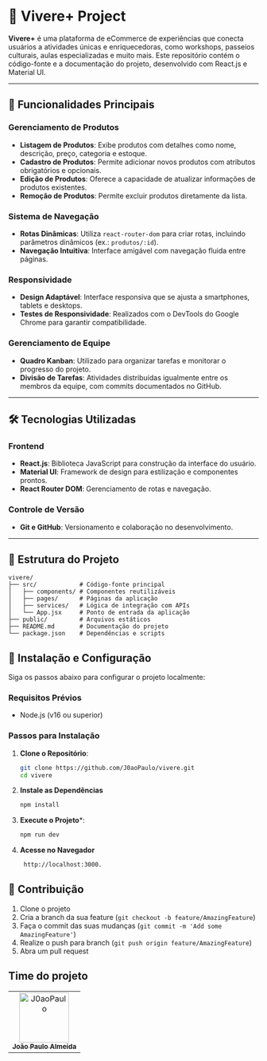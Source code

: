 # 🌟 Vivere+ Project

**Vivere+** é uma plataforma de eCommerce de experiências que conecta usuários a atividades únicas e enriquecedoras, como workshops, passeios culturais, aulas especializadas e muito mais. Este repositório contém o código-fonte e a documentação do projeto, desenvolvido com React.js e Material UI.

---

## 🚀 Funcionalidades Principais

### **Gerenciamento de Produtos**
- **Listagem de Produtos**: Exibe produtos com detalhes como nome, descrição, preço, categoria e estoque.
- **Cadastro de Produtos**: Permite adicionar novos produtos com atributos obrigatórios e opcionais.
- **Edição de Produtos**: Oferece a capacidade de atualizar informações de produtos existentes.
- **Remoção de Produtos**: Permite excluir produtos diretamente da lista.

### **Sistema de Navegação**
- **Rotas Dinâmicas**: Utiliza `react-router-dom` para criar rotas, incluindo parâmetros dinâmicos (ex.: `produtos/:id`).
- **Navegação Intuitiva**: Interface amigável com navegação fluida entre páginas.

### **Responsividade**
- **Design Adaptável**: Interface responsiva que se ajusta a smartphones, tablets e desktops.
- **Testes de Responsividade**: Realizados com o DevTools do Google Chrome para garantir compatibilidade.

### **Gerenciamento de Equipe**
- **Quadro Kanban**: Utilizado para organizar tarefas e monitorar o progresso do projeto.
- **Divisão de Tarefas**: Atividades distribuídas igualmente entre os membros da equipe, com commits documentados no GitHub.

---

## 🛠️ Tecnologias Utilizadas

### **Frontend**
- **React.js**: Biblioteca JavaScript para construção da interface do usuário.
- **Material UI**: Framework de design para estilização e componentes prontos.
- **React Router DOM**: Gerenciamento de rotas e navegação.

### **Controle de Versão**
- **Git e GitHub**: Versionamento e colaboração no desenvolvimento.

---

## 📂 Estrutura do Projeto

```plaintext
vivere/
├── src/            # Código-fonte principal
│   ├── components/ # Componentes reutilizáveis
│   ├── pages/      # Páginas da aplicação
│   ├── services/   # Lógica de integração com APIs
│   └── App.jsx     # Ponto de entrada da aplicação
├── public/         # Arquivos estáticos
├── README.md       # Documentação do projeto
└── package.json    # Dependências e scripts
``` 

## 🔧 Instalação e Configuração

Siga os passos abaixo para configurar o projeto localmente:

### **Requisitos Prévios**
- Node.js (v16 ou superior)

### **Passos para Instalação**
1. **Clone o Repositório**:
   ```bash
   git clone https://github.com/J0aoPaulo/vivere.git
   cd vivere
2. **Instale as Dependências**
   ```bash
   npm install
3. **Execute o Projeto***:
   ```bash
   npm run dev
4. **Acesse no Navegador**
   ```bash
    http://localhost:3000.

## 🤝 Contribuição

1. Clone o projeto
2. Cria a branch da sua feature (`git checkout -b feature/AmazingFeature`)
3. Faça o commit das suas mudanças (`git commit -m 'Add some AmazingFeature'`)
4. Realize o push para branch (`git push origin feature/AmazingFeature`)
5. Abra um pull request

## Time do projeto
<!-- readme: contributors -start -->
<table>
	<tbody>
		<tr>
            <td align="center">
                <a href="https://github.com/J0aoPaulo">
                    <img src="https://avatars.githubusercontent.com/u/98539735?v=4" width="100;" alt="J0aoPaulo"/>
                    <br />
                    <sub><b>João Paulo Almeida</b></sub>
                </a>
            </td>
		</tr>
	<tbody>
</table>
<!-- readme: contributors -end -->
